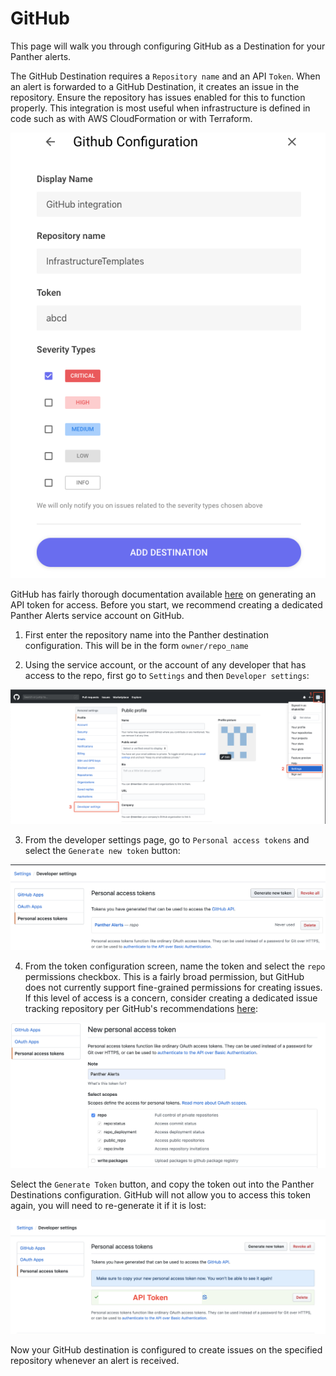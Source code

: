 # GitHub

This page will walk you through configuring GitHub as a Destination for your Panther alerts.

The GitHub Destination requires a `Repository name` and an API `Token`. When an alert is forwarded to a GitHub Destination, it creates an issue in the repository. Ensure the repository has issues enabled for this to function properly. This integration is most useful when infrastructure is defined in code such as with AWS CloudFormation or with Terraform.

![](../../.gitbook/assets/screen-shot-2019-10-21-at-12.48.52-pm.png)

GitHub has fairly thorough documentation available [here](https://help.github.com/en/github/authenticating-to-github/creating-a-personal-access-token-for-the-command-line) on generating an API token for access. Before you start, we recommend creating a dedicated Panther Alerts service account on GitHub.

1. First enter the repository name into the Panther destination configuration. This will be in the form `owner/repo_name`

2. Using the service account, or the account of any developer that has access to the repo, first go to `Settings` and then `Developer settings`:

![](../../.gitbook/assets/screen-shot-2019-10-23-at-10.18.30-am.png)

3. From the developer settings page, go to `Personal access tokens` and select the `Generate new token` button:

![](../../.gitbook/assets/screen-shot-2019-10-23-at-10.22.52-am.png)

4. From the token configuration screen, name the token and select the `repo` permissions checkbox. This is a fairly broad permission, but GitHub does not currently support fine-grained permissions for creating issues. If this level of access is a concern, consider creating a dedicated issue tracking repository per GitHub's recommendations [here](https://help.github.com/en/github/creating-cloning-and-archiving-repositories/creating-an-issues-only-repository):

![](../../.gitbook/assets/screen-shot-2019-10-23-at-10.24.35-am%20%281%29.png)

Select the `Generate Token` button, and copy the token out into the Panther Destinations configuration. GitHub will not allow you to access this token again, you will need to re-generate it if it is lost:

![](../../.gitbook/assets/screen-shot-2019-10-23-at-10.14.48-am.png)

Now your GitHub destination is configured to create issues on the specified repository whenever an alert is received.
